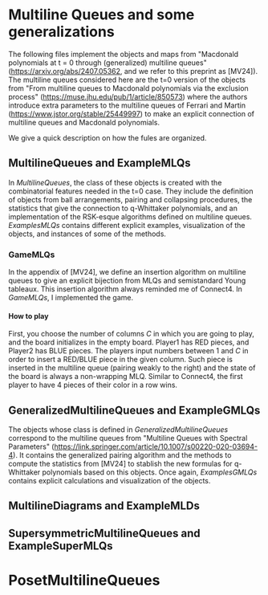 # Multiline Queues and some generalizations

The following files implement the objects and maps from "Macdonald polynomials at t = 0 through (generalized) multiline queues" (https://arxiv.org/abs/2407.05362, and we refer to this preprint as [MV24]). The multiline queues considered here are the t=0 version of the objects from "From multiline queues to Macdonald polynomials via the exclusion process" (https://muse.jhu.edu/pub/1/article/850573) where the authors introduce extra parameters to the multiline queues of Ferrari and Martin (https://www.jstor.org/stable/25449997) to make an explicit connection of multiline queues and Macdonald polynomials.

We give a quick description on how the fules are organized. 

## MultilineQueues and ExampleMLQs

In *MultilineQueues*, the class of these objects is created with the combinatorial features needed in the t=0 case. They include the definition of objects from ball arrangements, pairing and collapsing procedures, the statistics that give the connection to q-Whittaker polynomials, and an implementation of the RSK-esque algorithms defined on multiline queues. *ExamplesMLQs* contains different explicit examples, visualization of the objects, and instances of some of the methods. 

### GameMLQs

In the appendix of [MV24], we define an insertion algorithm on multiline queues to give an explicit bijection from MLQs and semistandard Young tableaux. This insertion algorithm always reminded me of Connect4. In *GameMLQs*, I implemented the game. 

#### How to play

First, you choose the number of columns *C* in which you are going to play, and the board initializes in the empty board. Player1 has RED pieces, and Player2 has BLUE pieces. The players input numbers between 1 and *C* in order to insert a RED/BLUE piece in the given column. Such piece is inserted in the multiline queue (pairing weakly to the right) and the state of the board is always a non-wrapping MLQ. Similar to Connect4, the first player to have 4 pieces of their color in a row wins. 

## GeneralizedMultilineQueues and ExampleGMLQs

The objects whose class is defined in *GeneralizedMultilineQueues* correspond to the multiline queues from "Multiline Queues with Spectral Parameters" (https://link.springer.com/article/10.1007/s00220-020-03694-4). It contains the generalized pairing algorithm and the methods to compute the statistics from [MV24] to stablish the new formulas for q-Whittaker polynomials based on this objects. Once again, *ExamplesGMLQs* contains explicit calculations and visualization of the objects. 

## MultilineDiagrams and ExampleMLDs

## SupersymmetricMultilineQueues and ExampleSuperMLQs

# PosetMultilineQueues

